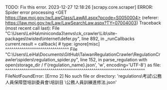 TODO: Fix this error.
2023-12-27 12:18:26 [scrapy.core.scraper] ERROR: Spider error processing <GET https://law.moj.gov.tw/LawClass/LawAll.aspx?pcode=S0050004> (referer: https://law.moj.gov.tw/Law/LawSearchLaw.aspx?TY=07004003)
Traceback (most recent call last):
  File "C:\Users\LeiHa\miniconda3\envs\ck_crawler\Lib\site-packages\twisted\internet\defer.py", line 892, in _runCallbacks
    current.result = callback(  # type: ignore[misc]
                     ^^^^^^^^^^^^^^^^^^^^^^^^^^^^^^^
  File "C:\Users\LeiHa\Documents\GitHub\TaiwanRegulationCrawler\RegulationCrawler\spiders\regulation_spider.py", line 152, in parse_regulation
    with open(storage_dir / f'{regulation_name}.json', 'w', encoding='UTF-8') as file:
         ^^^^^^^^^^^^^^^^^^^^^^^^^^^^^^^^^^^^^^^^^^^^^^^^^^^^^^^^^^^^^^^^^^^^
FileNotFoundError: [Errno 2] No such file or directory: 'regulations\\考試\\公務人員保障暨培訓委員會\\培訓目    \\公務人員訓練進修法.json'